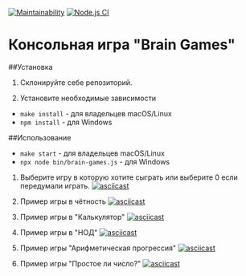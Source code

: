 [![Maintainability](https://api.codeclimate.com/v1/badges/72454cd1c558c26e16a9/maintainability)](https://codeclimate.com/github/nullorone/frontend-project-lvl1/maintainability)
[![Node.js CI](https://github.com/nullorone/frontend-project-lvl1/workflows/Node.js%20CI/badge.svg)](https://github.com/nullorone/frontend-project-lvl1/actions)

# Консольная игра "Brain Games"

##Установка

1. Склонируйте себе репозиторий.

1. Установите необходимые зависимости
* `make install` - для владельцев macOS/Linux
* `npm install` - для Windows

##Использование

* `make start` - для владельцев macOS/Linux
* `npx node bin/brain-games.js` - для Windows

1. Выберите игру в которую хотите сыграть или выберите 0 если передумали играть.
[![asciicast](https://asciinema.org/a/quSwtcfjGe4SfhnPvlcR6GDeO.svg)](https://asciinema.org/a/quSwtcfjGe4SfhnPvlcR6GDeO)

1. Пример игры в чётность
[![asciicast](https://asciinema.org/a/HuhSEiOhex8CY1Zdh2mToUGXP.svg)](https://asciinema.org/a/HuhSEiOhex8CY1Zdh2mToUGXP)

1. Пример игры в "Калькулятор"
[![asciicast](https://asciinema.org/a/pTjNR4sF5c8kUyxnCsH8Wr88h.svg)](https://asciinema.org/a/pTjNR4sF5c8kUyxnCsH8Wr88h)

1. Пример игры в "НОД"
[![asciicast](https://asciinema.org/a/0Rkwsna4d5KI72upPTfF5fN1f.svg)](https://asciinema.org/a/0Rkwsna4d5KI72upPTfF5fN1f)

1. Пример игры "Арифметическая прогрессия"
[![asciicast](https://asciinema.org/a/IzMytLtokb2k62b78wfgw1jxQ.svg)](https://asciinema.org/a/IzMytLtokb2k62b78wfgw1jxQ)

1. Пример игры "Простое ли число?"
[![asciicast](https://asciinema.org/a/Pq4Q3Re4zlxn0FpvkSBajYB5G.svg)](https://asciinema.org/a/Pq4Q3Re4zlxn0FpvkSBajYB5G)
